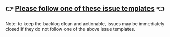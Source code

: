 ## 👉 [Please follow one of these issue templates](https://github.com/gregberge/smooth-doc/issues/new/choose) 👈

Note: to keep the backlog clean and actionable, issues may be immediately closed if they do not follow one of the above issue templates.
